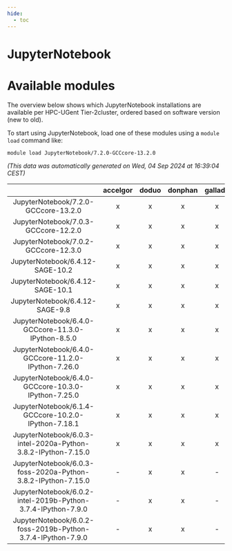 ```yaml
---
hide:
  - toc
---
```


JupyterNotebook
===============

# Available modules


The overview below shows which JupyterNotebook installations are available per HPC-UGent Tier-2cluster, ordered based on software version (new to old).

To start using JupyterNotebook, load one of these modules using a `module load` command like:

```shell
module load JupyterNotebook/7.2.0-GCCcore-13.2.0
```

*(This data was automatically generated on Wed, 04 Sep 2024 at 16:39:04 CEST)*  

| |accelgor|doduo|donphan|gallade|joltik|shinx|skitty|
| :---: | :---: | :---: | :---: | :---: | :---: | :---: | :---: |
|JupyterNotebook/7.2.0-GCCcore-13.2.0|x|x|x|x|x|x|x|
|JupyterNotebook/7.0.3-GCCcore-12.2.0|x|x|x|x|x|-|x|
|JupyterNotebook/7.0.2-GCCcore-12.3.0|x|x|x|x|x|x|x|
|JupyterNotebook/6.4.12-SAGE-10.2|x|x|x|x|x|-|x|
|JupyterNotebook/6.4.12-SAGE-10.1|x|x|x|x|x|-|x|
|JupyterNotebook/6.4.12-SAGE-9.8|x|x|x|x|x|-|x|
|JupyterNotebook/6.4.0-GCCcore-11.3.0-IPython-8.5.0|x|x|x|x|x|-|x|
|JupyterNotebook/6.4.0-GCCcore-11.2.0-IPython-7.26.0|x|x|x|x|x|-|x|
|JupyterNotebook/6.4.0-GCCcore-10.3.0-IPython-7.25.0|x|x|x|x|x|-|x|
|JupyterNotebook/6.1.4-GCCcore-10.2.0-IPython-7.18.1|x|x|x|x|x|-|x|
|JupyterNotebook/6.0.3-intel-2020a-Python-3.8.2-IPython-7.15.0|x|x|x|x|x|-|x|
|JupyterNotebook/6.0.3-foss-2020a-Python-3.8.2-IPython-7.15.0|-|x|x|-|x|-|x|
|JupyterNotebook/6.0.2-intel-2019b-Python-3.7.4-IPython-7.9.0|-|x|x|-|x|-|x|
|JupyterNotebook/6.0.2-foss-2019b-Python-3.7.4-IPython-7.9.0|-|x|x|-|x|-|x|

